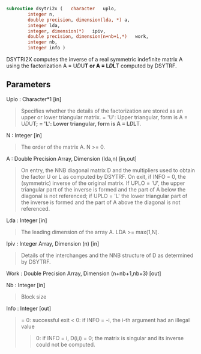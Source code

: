```fortran
subroutine dsytri2x	(	character	uplo,
		integer	n,
		double precision, dimension(lda, *)	a,
		integer	lda,
		integer, dimension(*)	ipiv,
		double precision, dimension(n+nb+1,*)	work,
		integer	nb,
		integer	info )
```

 DSYTRI2X computes the inverse of a real symmetric indefinite matrix
 A using the factorization A = U*D*U**T or A = L*D*L**T computed by
 DSYTRF.

## Parameters
Uplo : Character*1 [in]
> Specifies whether the details of the factorization are stored
> as an upper or lower triangular matrix.
> = 'U':  Upper triangular, form is A = U*D*U**T;
> = 'L':  Lower triangular, form is A = L*D*L**T.

N : Integer [in]
> The order of the matrix A.  N >= 0.

A : Double Precision Array, Dimension (lda,n) [in,out]
> On entry, the NNB diagonal matrix D and the multipliers
> used to obtain the factor U or L as computed by DSYTRF.
> On exit, if INFO = 0, the (symmetric) inverse of the original
> matrix.  If UPLO = 'U', the upper triangular part of the
> inverse is formed and the part of A below the diagonal is not
> referenced; if UPLO = 'L' the lower triangular part of the
> inverse is formed and the part of A above the diagonal is
> not referenced.

Lda : Integer [in]
> The leading dimension of the array A.  LDA >= max(1,N).

Ipiv : Integer Array, Dimension (n) [in]
> Details of the interchanges and the NNB structure of D
> as determined by DSYTRF.

Work : Double Precision Array, Dimension (n+nb+1,nb+3) [out]

Nb : Integer [in]
> Block size

Info : Integer [out]
> = 0: successful exit
> < 0: if INFO = -i, the i-th argument had an illegal value
> > 0: if INFO = i, D(i,i) = 0; the matrix is singular and its
> inverse could not be computed.

